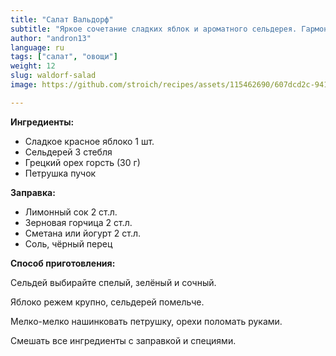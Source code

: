 ```yaml
---
title: "Салат Вальдорф"
subtitle: "Яркое сочетание сладких яблок и ароматного сельдерея. Гармония вкусов и свежести."
author: "andron13"
language: ru
tags: ["салат", "овощи"]
weight: 12
slug: waldorf-salad
image: https://github.com/stroich/recipes/assets/115462690/607dcd2c-941f-4c10-bee0-c93a6d5b4c3a

---
```



**Ингредиенты:**

* Сладкое красное яблоко 1 шт.
* Сельдерей 3 стебля
* Грецкий орех горсть (30 г)
* Петрушка пучок

**Заправка:**
* Лимонный сок 2 ст.л.
* Зерновая горчица 2 ст.л.
* Сметана или йогурт 2 ст.л.
* Соль, чёрный перец


**Способ приготовления:**

Сельдей выбирайте спелый, зелёный и сочный.

Яблоко режем крупно, сельдерей помельче.

Мелко-мелко нашинковать петрушку, орехи поломать руками.

Смешать все ингредиенты с заправкой и специями.



